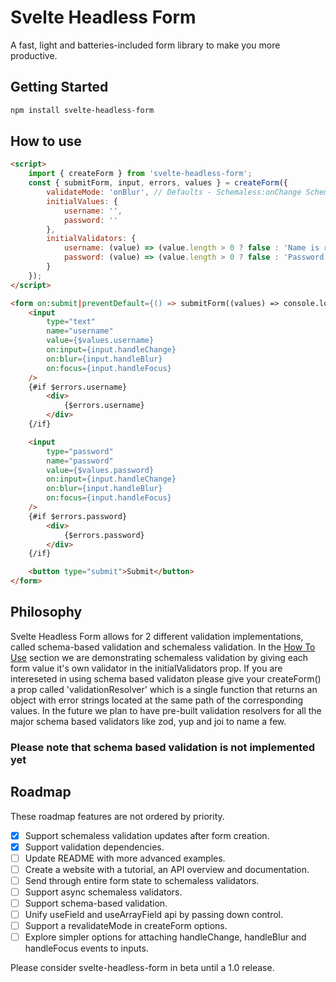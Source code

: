 # Svelte Headless Form

A fast, light and batteries-included form library to make you more productive.

## Getting Started

```bash
npm install svelte-headless-form
```

## How to use

```html
<script>
    import { createForm } from 'svelte-headless-form';
    const { submitForm, input, errors, values } = createForm({
        validateMode: 'onBlur', // Defaults - Schemaless:onChange Schema-Based:onBlur
        initialValues: {
            username: '',
            password: ''
        },
        initialValidators: {
            username: (value) => (value.length > 0 ? false : 'Name is required'),
            password: (value) => (value.length > 0 ? false : 'Password is required')
        }
    });
</script>

<form on:submit|preventDefault={() => submitForm((values) => console.log(values))}>
    <input
        type="text"
        name="username"
        value={$values.username}
        on:input={input.handleChange}
        on:blur={input.handleBlur}
        on:focus={input.handleFocus}
    />
    {#if $errors.username}
        <div>
            {$errors.username}
        </div>
    {/if}

    <input
        type="password"
        name="password"
        value={$values.password}
        on:input={input.handleChange}
        on:blur={input.handleBlur}
        on:focus={input.handleFocus}
    />
    {#if $errors.password}
        <div>
            {$errors.password}
        </div>
    {/if}

    <button type="submit">Submit</button>
</form>
```

## Philosophy

Svelte Headless Form allows for 2 different validation implementations, called schema-based validation and schemaless validation.
In the [How To Use](#how-to-use) section we are demonstrating schemaless validation by giving each form value it's own validator in the initialValidators prop.
If you are intereseted in using schema based validaton please give your createForm() a prop called 'validationResolver' which is a single function that returns an object with error strings located at the same path of the corresponding values. In the future we plan to have pre-built validation resolvers for all the major schema based validators like zod, yup and joi to name a few.

### **Please note that schema based validation is not implemented yet**

## Roadmap

These roadmap features are not ordered by priority.

 - [x] Support schemaless validation updates after form creation.
 - [x] Support validation dependencies.
 - [ ] Update README with more advanced examples.
 - [ ] Create a website with a tutorial, an API overview and documentation.
 - [ ] Send through entire form state to schemaless validators.
 - [ ] Support async schemaless validators.
 - [ ] Support schema-based validation.
 - [ ] Unify useField and useArrayField api by passing down control.
 - [ ] Support a revalidateMode in createForm options.
 - [ ] Explore simpler options for attaching handleChange, handleBlur and handleFocus events to inputs.

Please consider svelte-headless-form in beta until a 1.0 release.
